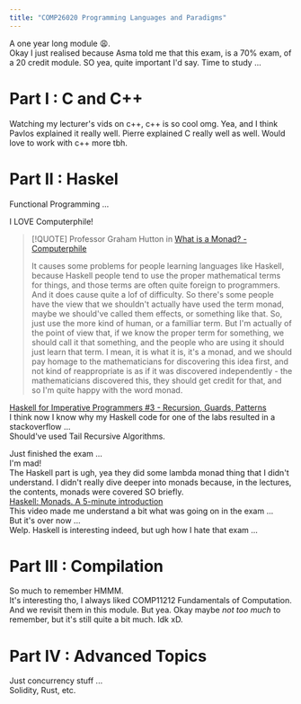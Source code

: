```yaml
---
title: "COMP26020 Programming Languages and Paradigms"
---
```

A one year long module :weary:.  
Okay I just realised because Asma told me that this exam, is a 70% exam, of a 20 credit module. SO yea, quite important I'd say. Time to study ...    

# Part I : C and C++

Watching my lecturer's vids on c++, c++ is so cool omg. Yea, and I think Pavlos explained it really well. Pierre explained C really well as well. Would love to work with c++ more tbh.

# Part II : Haskel

Functional Programming ...
  
I LOVE Computerphile!  

> [!QUOTE] Professor Graham Hutton in [What is a Monad? - Computerphile](https://www.youtube.com/watch?v=t1e8gqXLbsU)
> 
> It causes some problems for people learning languages like Haskell, because Haskell people tend to use the proper mathematical terms for things, and those terms are often quite foreign to programmers. And it does cause quite a lof of difficulty. So there's some people have the view that we shouldn't actually have used the term monad, maybe we should've called them effects, or something like that. So, just use the more kind of human, or a familliar term. But I'm actually of the point of view that, if we know the proper term for something, we should call it that something, and the people who are using it should just learn that term. I mean, it is what it is, it's a monad, and we should pay homage to the mathematicians for discovering this idea first, and not kind of reappropriate is as if it was discovered independently - the mathematicians discovered this, they should get credit for that, and so I'm quite happy with the word monad.

[Haskell for Imperative Programmers #3 - Recursion, Guards, Patterns](https://www.youtube.com/watch?v=y6xiaSkVlvs&list=PLe7Ei6viL6jGp1Rfu0dil1JH1SHk9bgDV&index=3)  
I think now I know why my Haskell code for one of the labs resulted in a stackoverflow ...  
Should've used Tail Recursive Algorithms.  

Just finished the exam ...  
I'm mad!  
The Haskell part is ugh, yea they did some lambda monad thing that I didn't understand. I didn't really dive deeper into monads because, in the lectures, the contents, monads were covered SO briefly.  
[Haskell: Monads. A 5-minute introduction](https://www.youtube.com/watch?v=_Gk_lwhJMzk)  
This video made me understand a bit what was going on in the exam ...  
But it's over now ...  
Welp. Haskell is interesting indeed, but ugh how I hate that exam ...  


# Part III : Compilation

So much to remember HMMM.  
It's interesting tho, I always liked COMP11212 Fundamentals of Computation. And we revisit them in this module. But yea. Okay maybe *not too much* to remember, but it's still quite a bit much. Idk xD.  

# Part IV : Advanced Topics
Just concurrency stuff ...  
Solidity, Rust, etc.  